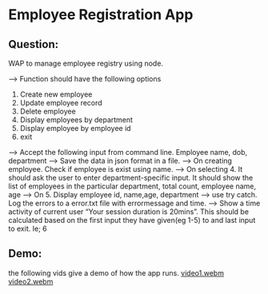 # Employee Registration App
## Question:
WAP to manage employee registry using node. 

--> Function should have the following options 
1. Create new employee 
2. Update employee record 
3. Delete employee 
4. Display employees by department 
5. Display employee by employee id 
6. exit 

--> Accept the following input from command line. Employee name, dob, department 
--> Save the data in json format in a file. 
--> On creating employee. Check if employee is exist using name. 
--> On selecting 4. It should ask the user to enter department-specific input. It should show the list of employees in the particular department, total count, employee name, age 
--> On 5. Display employee id, name,age, department 
--> use try catch. Log the errors to a error.txt file with errormessage and time. 
--> Show a time activity of current user “Your session duration is 20mins”. This should be calculated based on the first input they have given(eg 1-5) to and last input to exit. Ie; 6
## Demo:
the following vids give a demo of how the app runs.
[video1.webm](https://github.com/sidharthn13/employeeRegistration/assets/148940680/db344685-7e5c-4843-acb1-08000a683d93)
[video2.webm](https://github.com/sidharthn13/employeeRegistration/assets/148940680/36732a71-5579-414d-96f3-67073dc346e7)


